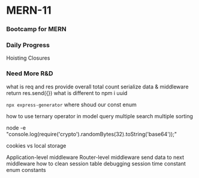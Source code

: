 # MERN-11
### Bootcamp for MERN

### Daily Progress
Hoisting
Closures


### Need More R&D
what is req and res provide overall
total count
serialize data & middleware
return res.send({})
what is different to npm i uuid 

```npx express-generator```
where shoud our const enum 

how to use ternary operator in model query
multiple search
multiple sorting

node -e "console.log(require('crypto').randomBytes(32).toString('base64'));"

cookies vs local storage

Application-level middleware
Router-level middleware
send data to next middleware
how to clean session table
debugging
session time constant
enum constants